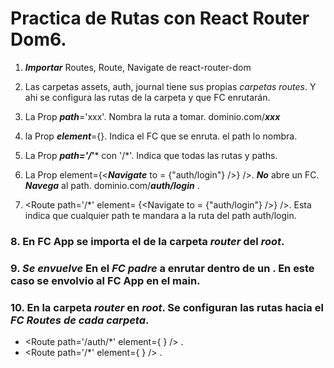 # Practica de Rutas con React Router Dom6.

1. ***Importar*** Routes, Route, Navigate de react-router-dom
2. Las carpetas assets, auth, journal tiene sus propias 
 *carpetas routes*. Y ahi se configura las rutas de la carpeta
 y que FC enrutarán.

3. La Prop ***path***='xxx'. Nombra la ruta a tomar. dominio.com/***xxx***
4. la Prop ***element***={<FC/>}. Indica el FC que se enruta.
 el path lo nombra.

5. La Prop ***path='/*'*** con '/*'. Indica que todas las rutas y paths. 
6. La Prop element={<***Navigate*** to = {"auth/login"} />} />.
 ***No*** abre un FC. ***Navega*** al path. dominio.com/***auth/login*** .
7. <Route path='/*' element= {<Navigate to = {"auth/login"} />} />.
 Esta indica que cualquier path te mandara a la ruta del path auth/login.

### 8. En FC App se importa el <AppRouter /> de la carpeta ***router*** del *root*. 
### 9. ***Se envuelve*** En el ***FC padre*** a enrutar dentro de un ***<BrowserRouter> <App/> </BrowserRouter>***. En este caso se envolvio al FC App en el main.

### 10. En la carpeta ***router*** en ***root***. Se configuran las rutas hacia el ***FC Routes de cada carpeta***.
- <Route path='/auth/*' element={ <AuthRoutes/> } /> .
- <Route path='/*' element={ <JournalRoutes/> } /> .